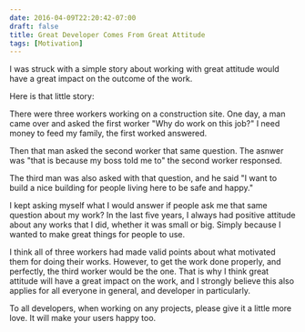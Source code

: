 ```yaml
---
date: 2016-04-09T22:20:42-07:00
draft: false
title: Great Developer Comes From Great Attitude
tags: [Motivation]
---
```


I was struck with a simple story about working with great attitude would have a
great impact on the outcome of the work.
<!--more-->

Here is that little story:

>
There were three workers working on a construction site. One day, a man came over and asked the
first worker "Why do work on this job?" I need money to feed my family, the first worked answered.
>
>
Then that man asked the second worker that same question. The asnwer was "that
is because my boss told me to" the second worker responsed.
>
>
The third man was also asked with that question, and he said "I want to build a
nice building for people living here to be safe and happy."
>

I kept asking myself what I would answer if people ask me that same question about
my work? In the last five years, I always had positive attitude about any works that I did, whether it was small
or big. Simply because I wanted to make great things for people to use.

I think all of three workers had made valid points about what motivated them
for doing their works. However, to get the work done properly, and perfectly, the third worker would be the one. That is why I think great attitude will have a great impact on the work, and I strongly believe this also applies for all everyone in general, and developer in particularly. 

To all developers, when working on any projects, please give it a little more
love. It will make your users happy too.
